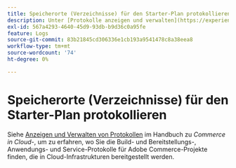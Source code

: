 ```yaml
---
title: Speicherorte (Verzeichnisse) für den Starter-Plan protokollieren
description: Unter [Protokolle anzeigen und verwalten](https://experienceleague.adobe.com/docs/commerce-cloud-service/user-guide/develop/test/log-locations.html) im Handbuch zu Commerce in Cloud-Infrastrukturen erfahren Sie, wo Sie Build- und Bereitstellungs-, Anwendungs- und Service-Protokolle für Ihr Projekt finden.
exl-id: 567a4293-4640-45d9-93db-b9d36c0a95fe
feature: Logs
source-git-commit: 83b21845cd306336e1cb193a9541478c8a38eea8
workflow-type: tm+mt
source-wordcount: '74'
ht-degree: 0%

---
```


# Speicherorte (Verzeichnisse) für den Starter-Plan protokollieren

Siehe [Anzeigen und Verwalten von Protokollen](https://experienceleague.adobe.com/docs/commerce-cloud-service/user-guide/develop/test/log-locations.html) im Handbuch zu *Commerce in Cloud-*, um zu erfahren, wo Sie die Build- und Bereitstellungs-, Anwendungs- und Service-Protokolle für Adobe Commerce-Projekte finden, die in Cloud-Infrastrukturen bereitgestellt werden.
